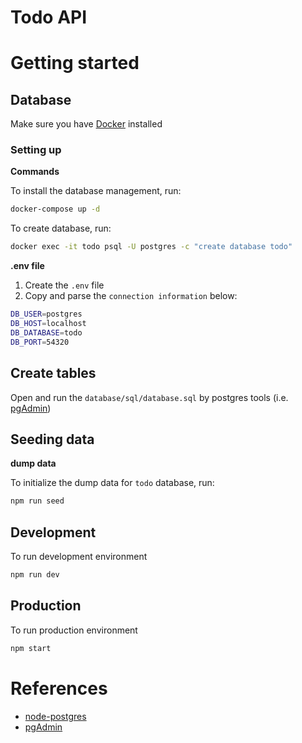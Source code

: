 # Todo API

# Getting started

## Database

Make sure you have [Docker](https://www.docker.com/) installed

### Setting up

**Commands**

To install the database management, run:

```bash
docker-compose up -d
```

To create database, run:

```bash
docker exec -it todo psql -U postgres -c "create database todo"
```

**.env file**

1. Create the `.env` file
2. Copy and parse the `connection information` below:

```bash
DB_USER=postgres
DB_HOST=localhost
DB_DATABASE=todo
DB_PORT=54320
```

## Create tables

Open and run the `database/sql/database.sql` by postgres tools (i.e. [pgAdmin](https://www.pgadmin.org/))

## Seeding data

**dump data**

To initialize the dump data for `todo` database, run:

```bash
npm run seed
```

## Development

To run development environment

```bash
npm run dev
```

## Production

To run production environment

```bash
npm start
```

# References

- [node-postgres](https://node-postgres.com/)
- [pgAdmin](https://www.pgadmin.org/)

